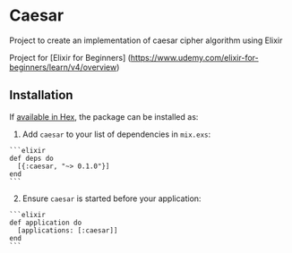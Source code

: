 
# Caesar
Project to create an implementation of caesar cipher algorithm using Elixir 

Project for [Elixir for Beginners] (https://www.udemy.com/elixir-for-beginners/learn/v4/overview)

## Installation

If [available in Hex](https://hex.pm/docs/publish), the package can be installed as:

  1. Add `caesar` to your list of dependencies in `mix.exs`:

    ```elixir
    def deps do
      [{:caesar, "~> 0.1.0"}]
    end
    ```

  2. Ensure `caesar` is started before your application:

    ```elixir
    def application do
      [applications: [:caesar]]
    end
    ```

